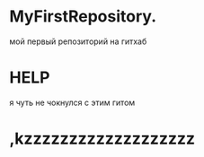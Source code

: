 # MyFirstRepository.
мой первый репозиторий на гитхаб
# HELP
я чуть не чокнулся с этим гитом
# ,kzzzzzzzzzzzzzzzzzzz
